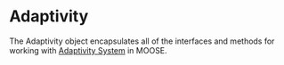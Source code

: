 # Adaptivity

The Adaptivity object encapsulates all of the interfaces and methods for working with
[Adaptivity System](syntax/Adaptivity/index.md) in MOOSE.